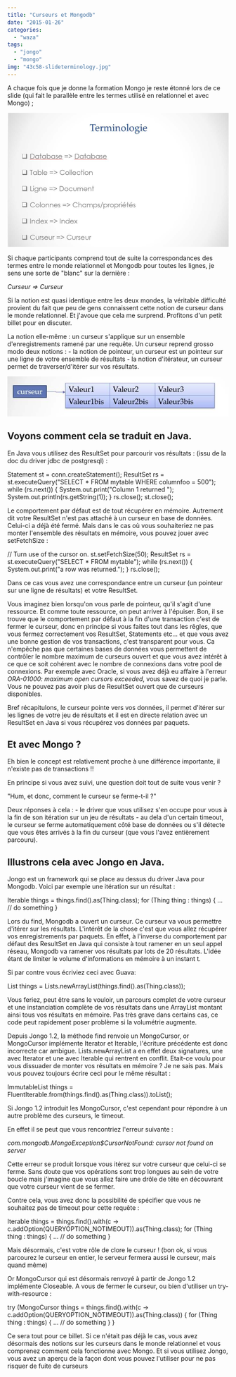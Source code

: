 ```yaml
---
title: "Curseurs et Mongodb"
date: "2015-01-26"
categories: 
  - "waza"
tags: 
  - "jongo"
  - "mongo"
img: "43c58-slideterminology.jpg"
---
```


A chaque fois que je donne la formation Mongo je reste étonné lors de ce slide (qui fait le parallèle entre les termes utilisé en relationnel et avec Mongo) ;

[![](/images/43c58-slideterminology.jpg)](http://eventuallycoding.com/wp-content/uploads/2015/01/43c58-slideterminology.jpg)

Si chaque participants comprend tout de suite la correspondances des termes entre le monde relationnel et Mongodb pour toutes les lignes, je sens une sorte de "blanc" sur la dernière :

_Curseur => Curseur_

Si la notion est quasi identique entre les deux mondes, la véritable difficulté provient du fait que peu de gens connaissent cette notion de curseur dans le monde relationnel. Et j'avoue que cela me surprend. Profitons d'un petit billet pour en discuter.

La notion elle-même : un curseur s'applique sur un ensemble d'enregistrements ramené par une requête. Un curseur reprend grosso modo deux notions : - la notion de pointeur, un curseur est un pointeur sur une ligne de votre ensemble de résultats - la notion d'itérateur, un curseur permet de traverser/d'itérer sur vos résultats.

[![curseur](/images/668c1-curseur.jpg)](http://eventuallycoding.com/wp-content/uploads/2015/01/668c1-curseur.jpg)

## Voyons comment cela se traduit en Java.

En Java vous utilisez des ResultSet pour parcourir vos résultats : (issu de la doc du driver jdbc de postgresql) :

Statement st = conn.createStatement();
ResultSet rs = st.executeQuery("SELECT \* FROM mytable WHERE columnfoo = 500");
while (rs.next())
{
   System.out.print("Column 1 returned ");
   System.out.println(rs.getString(1));
}
rs.close();
st.close();

Le comportement par défaut est de tout récupérer en mémoire. Autrement dit votre ResultSet n'est pas attaché à un curseur en base de données. Celui-ci a déjà été fermé. Mais dans le cas où vous souhaiteriez ne pas monter l'ensemble des résultats en mémoire, vous pouvez jouer avec setFetchSize :

// Turn use of the cursor on.
st.setFetchSize(50);
ResultSet rs = st.executeQuery("SELECT \* FROM mytable");
while (rs.next())
{
    System.out.print("a row was returned.");
}
rs.close();

Dans ce cas vous avez une correspondance entre un curseur (un pointeur sur une ligne de résultats) et votre ResultSet.

Vous imaginez bien lorsqu'on vous parle de pointeur, qu'il s'agit d'une ressource. Et comme toute ressource, on peut arriver à l'épuiser. Bon, il se trouve que le comportement par défaut à la fin d'une transaction c'est de fermer le curseur, donc en principe si vous faites tout dans les rêgles, que vous fermez correctement vos ResultSet, Statements etc... et que vous avez une bonne gestion de vos transactions, c'est transparent pour vous. Ca n'empêche pas que certaines bases de données vous permettent de contrôler le nombre maximum de curseurs ouvert et que vous avez intérêt à ce que ce soit cohérent avec le nombre de connexions dans votre pool de connexions. Par exemple avec Oracle, si vous avez déjà eu affaire à l'erreur _ORA-01000: maximum open cursors exceeded_, vous savez de quoi je parle. Vous ne pouvez pas avoir plus de ResultSet ouvert que de curseurs disponibles.

Bref récapitulons, le curseur pointe vers vos données, il permet d'itérer sur les lignes de votre jeu de résultats et il est en directe relation avec un ResultSet en Java si vous récupérez vos données par paquets.

## Et avec Mongo ?

Eh bien le concept est relativement proche à une différence importante, il n'existe pas de transactions !!

En principe si vous avez suivi, une question doit tout de suite vous venir ?

"Hum, et donc, comment le curseur se ferme-t-il ?"

Deux réponses à cela : - le driver que vous utilisez s'en occupe pour vous à la fin de son itération sur un jeu de résultats - au dela d'un certain timeout, le curseur se ferme automatiquement côté base de données ou s'il détecte que vous êtes arrivés à la fin du curseur (que vous l'avez entièrement parcouru).

## Illustrons cela avec Jongo en Java.

Jongo est un framework qui se place au dessus du driver Java pour Mongodb. Voici par exemple une itération sur un résultat :

Iterable things = things.find().as(Thing.class);
for (Thing thing : things) {
   ... // do something
}

Lors du find, Mongodb a ouvert un curseur. Ce curseur va vous permettre d'itérer sur les résultats. L'intérêt de la chose c'est que vous allez récupérer vos enregistrements par paquets. En effet, à l'inverse du comportement par défaut des ResultSet en Java qui consiste à tout ramener en un seul appel réseau, Mongodb va ramener vos résultats par lots de 20 résultats. L'idée étant de limiter le volume d'informations en mémoire à un instant t.

Si par contre vous écriviez ceci avec Guava:

List things = Lists.newArrayList(things.find().as(Thing.class));

Vous feriez, peut être sans le vouloir, un parcours complet de votre curseur et une instanciation complète de vos résultats dans une ArrayList montant ainsi tous vos résultats en mémoire. Pas très grave dans certains cas, ce code peut rapidement poser problème si la volumétrie augmente.

Depuis Jongo 1.2, la méthode find renvoie un MongoCursor, or MongoCursor implémente Iterator et Iterable, l'écriture précédente est donc incorrecte car ambigue. Lists.newArrayList a en effet deux signatures, une avec Iterator et une avec Iterable qui rentrent en conflit. Etait-ce voulu pour vous dissuader de monter vos résultats en mémoire ? Je ne sais pas. Mais vous pouvez toujours écrire ceci pour le même résultat :

ImmutableList things = FluentIterable.from(things.find().as(Thing.class)).toList();

Si Jongo 1.2 introduit les MongoCursor, c'est cependant pour répondre à un autre problème des curseurs, le timeout.

En effet il se peut que vous rencontriez l'erreur suivante :

_com.mongodb.MongoException$CursorNotFound: cursor not found on server_

Cette erreur se produit lorsque vous itérez sur votre curseur que celui-ci se ferme. Sans doute que vos opérations sont trop longues au sein de votre boucle mais j'imagine que vous allez faire une drôle de tête en découvrant que votre curseur vient de se fermer.

Contre cela, vous avez donc la possibilité de spécifier que vous ne souhaitez pas de timeout pour cette requête :

Iterable things = things.find().with(c -> c.addOption(QUERYOPTION\_NOTIMEOUT)).as(Thing.class);
for (Thing thing : things) {
   ... // do something
}

Mais désormais, c'est votre rôle de clore le curseur ! (bon ok, si vous parcourez le curseur en entier, le serveur fermera aussi le curseur, mais quand même)

Or MongoCursor qui est désormais renvoyé à partir de Jongo 1.2 implémente Closeable. A vous de fermer le curseur, ou bien d'utiliser un try-with-resource :

try (MongoCursor things = things.find().with(c -> c.addOption(QUERYOPTION\_NOTIMEOUT)).as(Thing.class)) {
	for (Thing thing : things) {
	   ... // do something
	}
}

Ce sera tout pour ce billet. Si ce n'était pas déjà le cas, vous avez désormais des notions sur les curseurs dans le monde relationnel et vous comprenez comment cela fonctionne avec Mongo. Et si vous utilisez Jongo, vous avez un aperçu de la façon dont vous pouvez l'utiliser pour ne pas risquer de fuite de curseurs
